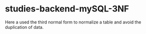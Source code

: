 # studies-backend-mySQL-3NF
Here a used the third normal form to normalize a table and avoid the duplication of data.
